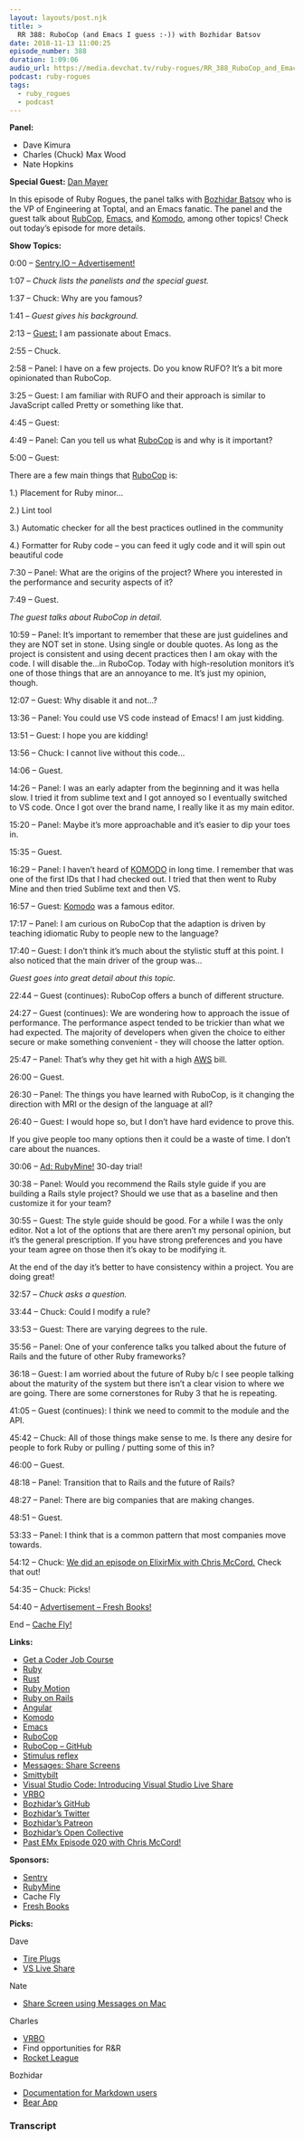 ```yaml
---
layout: layouts/post.njk
title: >
  RR 388: RuboCop (and Emacs I guess :-)) with Bozhidar Batsov
date: 2018-11-13 11:00:25
episode_number: 388
duration: 1:09:06
audio_url: https://media.devchat.tv/ruby-rogues/RR_388_RuboCop_and_Emacs_I_guess_with_Bozhidar_Batsov.mp3
podcast: ruby-rogues
tags:
  - ruby_rogues
  - podcast
---
```


**Panel:**

- Dave Kimura
- Charles (Chuck) Max Wood
- Nate Hopkins

**Special Guest:** [Dan Mayer](https://www.mayerdan.com)

In this episode of Ruby Rogues, the panel talks with [Bozhidar Batsov](https://github.com/bbatsov) who is the VP of Engineering at Toptal, and an Emacs fanatic. The panel and the guest talk about [RubCop](https://github.com/rubocop-hq/rubocop), [Emacs](https://www.emacswiki.org/emacs/BozhidarBatsov), and [Komodo](https://komodoplatform.com), among other topics! Check out today’s episode for more details.

**Show Topics:**

0:00 – [Sentry.IO – Advertisement!](https://sentry.io/welcome/)

1:07 – _Chuck lists the panelists and the special guest._

1:37 – Chuck: Why are you famous?

1:41 – _Guest gives his background._

2:13 – [Guest:](https://github.com/bbatsov) I am passionate about Emacs.

2:55 – Chuck.

2:58 – Panel: I have on a few projects. Do you know RUFO? It’s a bit more opinionated than RuboCop.

3:25 – Guest: I am familiar with RUFO and their approach is similar to JavaScript called Pretty or something like that.

4:45 – Guest:

4:49 – Panel: Can you tell us what [RuboCop](https://github.com/rubocop-hq/rubocop) is and why is it important?

5:00 – Guest:

There are a few main things that [RuboCop](https://github.com/rubocop-hq/rubocop) is:

1.) Placement for Ruby minor...

2.) Lint tool

3.) Automatic checker for all the best practices outlined in the community

4.) Formatter for Ruby code – you can feed it ugly code and it will spin out beautiful code

7:30 – Panel: What are the origins of the project? Where you interested in the performance and security aspects of it?

7:49 – Guest.

_The guest talks about RuboCop in detail._

10:59 – Panel: It’s important to remember that these are just guidelines and they are NOT set in stone. Using single or double quotes. As long as the project is consistent and using decent practices then I am okay with the code. I will disable the...in RuboCop. Today with high-resolution monitors it’s one of those things that are an annoyance to me. It’s just my opinion, though.

12:07 – Guest: Why disable it and not...?

13:36 – Panel: You could use VS code instead of Emacs! I am just kidding.

13:51 – Guest: I hope you are kidding!

13:56 – Chuck: I cannot live without this code...

14:06 – Guest.

14:26 – Panel: I was an early adapter from the beginning and it was hella slow. I tried it from sublime text and I got annoyed so I eventually switched to VS code. Once I got over the brand name, I really like it as my main editor.

15:20 – Panel: Maybe it’s more approachable and it’s easier to dip your toes in.

15:35 – Guest.

16:29 – Panel: I haven’t heard of [KOMODO](https://komodoplatform.com) in long time. I remember that was one of the first IDs that I had checked out. I tried that then went to Ruby Mine and then tried Sublime text and then VS.

16:57 – Guest: [Komodo](https://komodoplatform.com) was a famous editor.

17:17 – Panel: I am curious on RuboCop that the adaption is driven by teaching idiomatic Ruby to people new to the language?

17:40 – Guest: I don’t think it’s much about the stylistic stuff at this point. I also noticed that the main driver of the group was...

_Guest goes into great detail about this topic.&nbsp;_

22:44 – Guest (continues): RuboCop offers a bunch of different structure.

24:27 – Guest (continues): We are wondering how to approach the issue of performance. The performance aspect tended to be trickier than what we had expected. The majority of developers when given the choice to either secure or make something convenient - they will choose the latter option.

25:47 – Panel: That’s why they get hit with a high [AWS](https://aws.amazon.com) bill.

26:00 – Guest.

26:30 – Panel: The things you have learned with RuboCop, is it changing the direction with MRI or the design of the language at all?

26:40 – Guest: I would hope so, but I don’t have hard evidence to prove this.

If you give people too many options then it could be a waste of time. I don’t care about the nuances.

30:06 – [Ad: RubyMine!](https://www.jetbrains.com/ruby/) 30-day trial!

30:38 – Panel: Would you recommend the Rails style guide if you are building a Rails style project? Should we use that as a baseline and then customize it for your team?

30:55 – Guest: The style guide should be good. For a while I was the only editor. Not a lot of the options that are there aren’t my personal opinion, but it’s the general prescription. If you have strong preferences and you have your team agree on those then it’s okay to be modifying it.

At the end of the day it’s better to have consistency within a project. You are doing great!

32:57 – _Chuck asks a question._

33:44 – Chuck: Could I modify a rule?

33:53 – Guest: There are varying degrees to the rule.

35:56 – Panel: One of your conference talks you talked about the future of Rails and the future of other Ruby frameworks?

36:18 – Guest: I am worried about the future of Ruby b/c I see people talking about the maturity of the system but there isn’t a clear vision to where we are going. There are some cornerstones for Ruby 3 that he is repeating.

41:05 – Guest (continues): I think we need to commit to the module and the API.

45:42 – Chuck: All of those things make sense to me. Is there any desire for people to fork Ruby or pulling / putting some of this in?

46:00 – Guest.

48:18 – Panel: Transition that to Rails and the future of Rails?

48:27 – Panel: There are big companies that are making changes.

48:51 – Guest.

53:33 – Panel: I think that is a common pattern that most companies move towards.

54:12 – Chuck: [We did an episode on ElixirMix with Chris McCord.](https://devchat.tv/elixir-mix/emx-020-phoenix-and-liveview-with-chris-mccord/) Check that out!

54:35 – Chuck: Picks!

54:40 – [Advertisement – Fresh Books!](https://www.freshbooks.com)

End – [Cache Fly!](https://www.cachefly.com)

**Links:**

- [Get a Coder Job Course](https://devchat.tv/get-a-coder-job/)
- [Ruby](https://www.ruby-lang.org/en/)
- [Rust](https://www.rust-lang.org/en-US/)
- [Ruby Motion](http://www.rubymotion.com)
- [Ruby on Rails](https://rubyonrails.org)
- [Angular](https://angular.io)
- [Komodo](https://komodoplatform.com)
- [Emacs](https://www.emacswiki.org/emacs/BozhidarBatsov)
- [RuboCop](https://rubocop.readthedocs.io/en/latest/)
- [RuboCop – GitHub](https://github.com/rubocop-hq/rubocop)
- [Stimulus reflex](https://github.com/hopsoft/stimulus_reflex)
- [Messages: Share Screens](https://support.apple.com/guide/messages/screen-sharing-icht11883/mac)
- [Smittybilt](https://www.amazon.com/gp/product/B00EQ1IOS4/ref=oh_aui_detailpage_o02_s02?ie=UTF8&psc=1)
- [Visual Studio Code: Introducing Visual Studio Live Share](https://code.visualstudio.com/blogs/2017/11/15/live-share)
- [VRBO](https://www.vrbo.com)
- [Bozhidar’s GitHub](https://github.com/bbatsov)
- [Bozhidar’s Twitter](https://twitter.com/bbatsov?ref_src=twsrc%255Egoogle%257Ctwcamp%255Eserp%257Ctwgr%255Eauthor)
- [Bozhidar’s Patreon](https://www.patreon.com/bbatsov)
- [Bozhidar’s Open Collective](https://opencollective.com/bbatsov)
- [Past EMx Episode 020 with Chris McCord!](https://devchat.tv/elixir-mix/emx-020-phoenix-and-liveview-with-chris-mccord/)

**Sponsors:**

- [Sentry](https://sentry.io/welcome/)
- [RubyMine](https://www.jetbrains.com/ruby/)
- Cache Fly
- [Fresh Books](https://www.freshbooks.com)

**Picks:**

Dave

- [Tire Plugs](https://www.amazon.com/gp/product/B00EQ1IOS4/ref=oh_aui_detailpage_o02_s02?ie=UTF8&psc=1)
- [VS Live Share](https://code.visualstudio.com/blogs/2017/11/15/live-share)

Nate

- [Share Screen using Messages on Mac](https://support.apple.com/guide/messages/screen-sharing-icht11883/mac)

Charles

- [VRBO](https://www.vrbo.com/)
- Find opportunities for R&R
- [Rocket League](https://www.rocketleague.com/)

Bozhidar

- [Documentation for Markdown users](https://guides.github.com/features/mastering-markdown/)
- [Bear App](https://itunes.apple.com/us/app/bear/id1091189122?mt=12)

### Transcript

